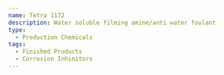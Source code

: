 ```yaml
---
name: Tetra 1172
description: Water soluble filming amine/anti water foulant
type:
  - Production Chemicals
tags:
  - Finished Products
  - Corrosion Inhinitors
---
```

